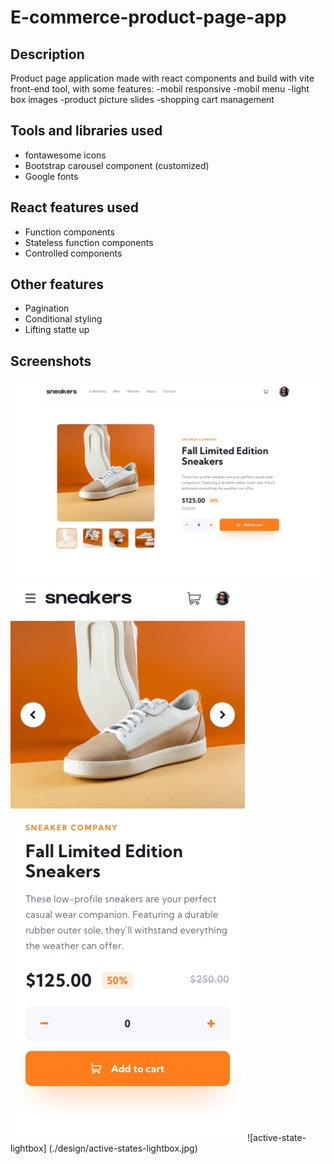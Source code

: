 # E-commerce-product-page-app

## Description

Product page application made with react components and build with vite front-end tool, with some features:
-mobil responsive
-mobil menu
-light box images
-product picture slides
-shopping cart management

## Tools and libraries used

- fontawesome icons
- Bootstrap carousel component (customized)
- Google fonts

## React features used

- Function components
- Stateless function components
- Controlled components

## Other features

- Pagination
- Conditional styling
- Lifting statte up 

## Screenshots
![Desktop design](./design/desktop-design.jpg)
![Mobil design](./design/mobile-design.jpg)
![active-state-lightbox] (./design/active-states-lightbox.jpg)
